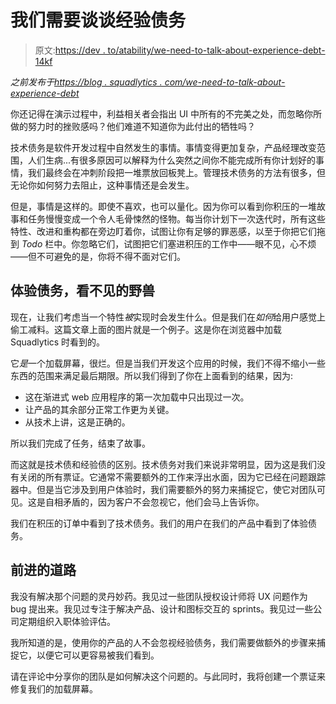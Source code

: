 # 我们需要谈谈经验债务

> 原文:[https://dev . to/atability/we-need-to-talk-about-experience-debt-14kf](https://dev.to/tability/we-need-to-talk-about-experience-debt-14kf)

*之前发布于[https://blog . squadlytics . com/we-need-to-talk-about-experience-debt](https://blog.squadlytics.com/we-need-to-talk-about-experience-debt)*

你还记得在演示过程中，利益相关者会指出 UI 中所有的不完美之处，而忽略你所做的努力时的挫败感吗？他们难道不知道你为此付出的牺牲吗？

[旁白的声音]:“不，他们没有。”

技术债务是软件开发过程中自然发生的事情。事情变得更加复杂，产品经理改变范围，人们生病...有很多原因可以解释为什么突然之间你不能完成所有你计划好的事情，我们最终会在冲刺阶段把一堆票放回板凳上。管理技术债务的方法有很多，但无论你如何努力去阻止，这种事情还是会发生。

但是，事情是这样的。即使不喜欢，也可以量化。因为你可以看到你积压的一堆故事和任务慢慢变成一个令人毛骨悚然的怪物。每当你计划下一次迭代时，所有这些特性、改进和重构都在旁边盯着你，试图让你有足够的罪恶感，以至于你把它们拖到 *Todo* 栏中。你忽略它们，试图把它们塞进积压的工作中——眼不见，心不烦——但不可避免的是，你将不得不面对它们。

## 体验债务，看不见的野兽

现在，让我们考虑当一个特性*被*实现时会发生什么。但是我们在*如何*给用户感觉上偷工减料。这篇文章上面的图片就是一个例子。这是你在浏览器中加载 Squadlytics 时看到的。

它*是*一个加载屏幕，很烂。但是当我们开发这个应用的时候，我们不得不缩小一些东西的范围来满足最后期限。所以我们得到了你在上面看到的结果，因为:

*   这在渐进式 web 应用程序的第一次加载中只出现过一次。
*   让产品的其余部分正常工作更为关键。
*   从技术上讲，这是正确的。

所以我们完成了任务，结束了故事。

而这就是技术债和经验债的区别。技术债务对我们来说非常明显，因为这是我们没有关闭的所有票证。它通常不需要额外的工作来浮出水面，因为它已经在问题跟踪器中。但是当它涉及到用户体验时，我们需要额外的努力来捕捉它，使它对团队可见。这是自相矛盾的，因为客户不会忽视它，他们会马上告诉你。

我们在积压的订单中看到了技术债务。我们的用户在我们的产品中看到了体验债务。

## 前进的道路

我没有解决那个问题的灵丹妙药。我见过一些团队授权设计师将 UX 问题作为 bug 提出来。我见过专注于解决产品、设计和图标交互的 sprints。我见过一些公司定期组织入职体验评估。

我所知道的是，使用你的产品的人不会忽视经验债务，我们需要做额外的步骤来捕捉它，以便它可以更容易被我们看到。

请在评论中分享你的团队是如何解决这个问题的。与此同时，我将创建一个票证来修复我们的加载屏幕。
